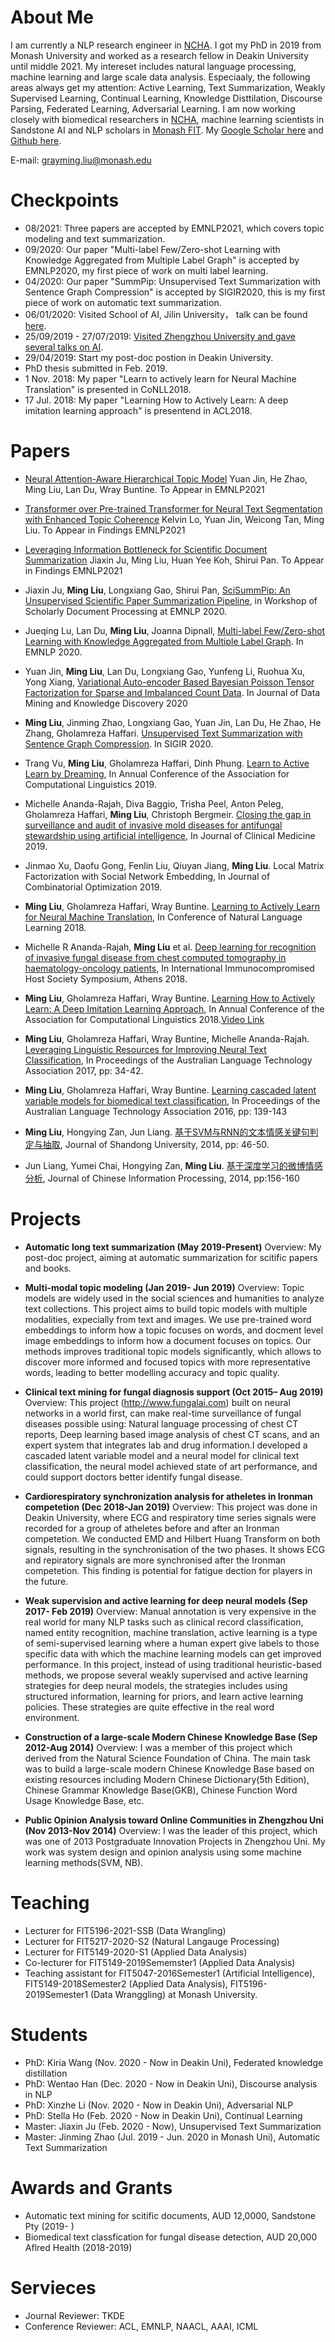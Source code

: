 # About Me
 I am currently a NLP research engineer in [NCHA](https://www.monash.edu/medicine/national-centre-for-healthy-ageing/data-platform). I got my PhD in 2019 from Monash University and worked as a research fellow in Deakin University until middle 2021. My intereset includes natural language processing, machine learning and large scale data analysis. Especiaaly, the following areas always get my attention: Active Learning, Text Summarization, Weakly Supervised Learning, Continual Learning, Knowledge Disttilation, Discourse Parsing, Federated Learning, Adversarial Learning. I am now working closely with biomedical researchers in [NCHA](https://www.monash.edu/medicine/national-centre-for-healthy-ageing/data-platform), machine learning scientists in Sandstone AI and NLP scholars in [Monash FIT](https://www.monash.edu/it/dsai/machine-learning/people). 
 My [Google Scholar here](https://scholar.google.com/citations?user=QzTINAIAAAAJ&hl=en&oi=ao) and [Github here](https://github.com/Grayming). 
 
 E-mail: grayming.liu@monash.edu

# Checkpoints
   * 08/2021: Three papers are accepted by EMNLP2021, which covers topic modeling and text summarization.
   * 09/2020: Our paper "Multi-label Few/Zero-shot Learning with Knowledge Aggregated from Multiple Label Graph" is accepted by EMNLP2020, my first piece of work on multi label learning.
   * 04/2020: Our paper "SummPip: Unsupervised Text Summarization with Sentence Graph Compression" is accepted by SIGIR2020, this is my first piece of work on automatic text summarization.
   * 06/01/2020: Visited School of AI, Jilin University， talk can be found [here](http://sai.jlu.edu.cn/info/1035/1343.htm).
   * 25/09/2019 - 27/07/2019: [Visited Zhengzhou University and gave several talks on AI](http://www5.zzu.edu.cn/nlp//info/1018/1811.htm).
   * 29/04/2019: Start my post-doc postion in Deakin University.
   * PhD thesis submitted in Feb. 2019.
   * 1 Nov. 2018: My paper "Learn to actively learn for Neural Machine Translation" is presented in CoNLL2018.
   * 17 Jul. 2018: My paper "Learning How to Actively Learn: A deep imitation learning approach" is presentend in ACL2018.

# Papers
   * [Neural Attention-Aware Hierarchical Topic Model](http://) 
     Yuan Jin, He Zhao, Ming Liu, Lan Du, Wray Buntine. 
     To Appear in EMNLP2021
   *  [Transformer over Pre-trained Transformer for Neural Text Segmentation with Enhanced Topic Coherence](http://)
       Kelvin Lo, Yuan Jin, Weicong Tan, Ming Liu.
       To Appear in Findings EMNLP2021
   *  [Leveraging Information Bottleneck for Scientific Document Summarization](http:// )
       Jiaxin Ju, Ming Liu, Huan Yee Koh, Shirui Pan.
       To Appear in Findings EMNLP2021
   * Jiaxin Ju, __Ming Liu__, Longxiang Gao, Shirui Pan, [SciSummPip: An Unsupervised Scientific Paper Summarization Pipeline](https://arxiv.org/pdf/2010.09190.pdf), in Workshop of Scholarly Document Processing at EMNLP 2020.
   * Jueqing Lu, Lan Du, __Ming Liu__, Joanna Dipnall, [Multi-label Few/Zero-shot Learning with Knowledge Aggregated from Multiple Label Graph](https://www.aclweb.org/anthology/2020.emnlp-main.235.pdf). In EMNLP 2020. 
   * Yuan Jin, __Ming Liu__, Lan Du, Longxiang Gao, Yunfeng Li, Ruohua Xu, Yong Xiang, [Variational Auto-encoder Based Bayesian Poisson Tensor Factorization for Sparse and Imbalanced Count Data](https://link.springer.com/article/10.1007/s10618-020-00723-7). In Journal of Data Mining and Knowledge Discovery 2020 
   * __Ming Liu__, Jinming Zhao, Longxiang Gao, Yuan Jin, Lan Du, He Zhao, He Zhang, Gholamreza Haffari. [Unsupervised Text Summarization with Sentence Graph Compression](https://dl.acm.org/doi/abs/10.1145/3397271.3401327). In SIGIR 2020.
   * Trang Vu, __Ming Liu__, Gholamreza Haffari, Dinh Phung. [Learn to Active Learn by Dreaming](https://www.aclweb.org/anthology/P19-1401), In Annual Conference of the Association for Computational Linguistics 2019.
   
   * Michelle Ananda-Rajah, Diva Baggio, Trisha Peel, Anton Peleg, Gholamreza Haffari, __Ming Liu__, Christoph Bergmeir. [Closing the gap in surveillance and audit of invasive mold diseases for antifungal stewardship using artificial intelligence](https://www.ncbi.nlm.nih.gov/pmc/articles/PMC6780614/), In Journal of Clinical Medicine 2019.
   
   * Jinmao Xu, Daofu Gong, Fenlin Liu, Qiuyan Jiang, __Ming Liu__. Local Matrix Factorization with Social Network Embedding, In Journal of Combinatorial Optimization 2019.
   
   * __Ming Liu__, Gholamreza Haffari, Wray Buntine. [Learning to Actively Learn for Neural Machine Translation](http://aclweb.org/anthology/K18-1033), In Conference of Natural Language Learning 2018.
   
   * Michelle R Ananda-Rajah, __Ming Liu__ et al. [Deep learning for recognition of invasive fungal disease from chest computed tomography in haematology-oncology patients](https://docs.wixstatic.com/ugd/dd2c9d_311a3a4281a74f2389c63a254965daa6.pdf), In International Immunocompromised Host Society Symposium, Athens 2018.

  * __Ming Liu__, Gholamreza Haffari, Wray Buntine. [Learning How to Actively Learn: A Deep Imitation Learning Approach](http://aclweb.org/anthology/P18-1174),  In Annual Conference of the Association for Computational Linguistics 2018.[Video Link](https://vimeo.com/285804866)

  * __Ming Liu__, Gholamreza Haffari, Wray Buntine, Michelle Ananda-Rajah. [Leveraging Linguistic Resources for Improving Neural Text Classification](http://aclweb.org/anthology/U17-1004), In Proceedings of the Australian Language Technology Association 2017, pp: 34-42.

  * __Ming Liu__, Gholamreza Haffari, Wray Buntine. [Learning cascaded latent variable models for biomedical text classification](http://aclweb.org/anthology/U16-1014), In Proceedings of the Australian Language Technology Association 2016, pp: 139-143

  * __Ming Liu__, Hongying Zan, Jun Liang. [基于SVM与RNN的文本情感关键句判定与抽取](https://www.google.com/url?sa=t&rct=j&q=&esrc=s&source=web&cd=2&cad=rja&uact=8&ved=2ahUKEwjg7pSYivrlAhWDx4UKHRK1A2cQFjABegQIBRAB&url=http%3A%2F%2Fmall.cnki.net%2Fmagazine%2FArticle%2FSDDX201411010.htm&usg=AOvVaw3rJbBIH7Oi1EOjYEADnSJF), Journal of Shandong University, 2014, pp: 46-50.
  
  * Jun Liang, Yumei Chai, Hongying Zan, __Ming Liu__. [基于深度学习的微博情感分析](http://cips-cl.org/static/anthology/CCL-2014/CCL-14-011.pdf), Journal of Chinese Information Processing, 2014, pp:156-160
    
# Projects
  * __Automatic long text summarization (May 2019-Present)__ Overview: My post-doc project, aiming at automatic summarization for scitific papers and books.
  
  * __Multi-modal topic modeling (Jan 2019- Jun 2019)__ Overview: Topic models are widely used in the social sciences and humanities to analyze text collections. This project aims to build topic models with multiple modalities, expecially from text and images. We use pre-trained word embeddings to inform how a topic focuses on words, and docment level image embeddings to inform how a document focuses on topics. Our methods improves traditional topic models significantly, which allows to discover more informed and focused topics with more representative words, leading to better modelling accuracy and topic quality.
  
   * __Clinical text mining for fungal diagnosis support (Oct 2015– Aug 2019)__ Overview: This project (http://www.fungalai.com)  built on neural networks in a world first, can make real-time surveillance of fungal diseases possible using: Natural language processing of chest CT reports, Deep learning based image analysis of chest CT scans, and an expert system that integrates lab and drug information.I developed a cascaded latent variable model and a neural model for clinical text classification, the neural model achieved state of art performance, and could support doctors better identify fungal disease.
   
  * __Cardiorespiratory synchronization analysis for atheletes in Ironman competetion (Dec 2018-Jan 2019)__ Overview: This project was done in Deakin University, where ECG and respiratory time series signals were recorded for a group of atheletes before and after an Ironman competetion. We conducted EMD and Hilbert Huang Transform on both signals, resulting in the synchronisation of the two phases. It shows ECG and repiratory signals are more synchronised after the Ironman competetion. This finding is potential for fatigue dection for players in the future.

  * __Weak supervision and active learning for deep neural models (Sep 2017- Feb 2019)__
Overview: Manual annotation is very expensive in the real world for many NLP tasks such as clinical record classification, named entity recognition, machine translation, active learning is a type of semi-supervised learning where a human expert give labels to those specific data with which the machine learning models can get improved performance. In this project, instead of using traditional heuristic-based methods, we propose several weakly supervised and active learning strategies for deep neural models, the strategies includes using structured information, learning for priors, and learn active learning policies. These strategies are quite effective in the real word environment.

   * __Construction of a large-scale Modern Chinese Knowledge Base (Sep 2012-Aug 2014)__ Overview: I was a member of this project which derived from the Natural Science Foundation of China. The main task was to build a large-scale modern Chinese Knowledge Base based on existing resources including Modern Chinese Dictionary(5th Edition), Chinese Grammar Knowledge Base(GKB), Chinese Function Word Usage Knowledge Base, etc.

   * __Public Opinion Analysis toward Online Communities in Zhengzhou Uni (Nov 2013-Nov 2014)__ Overview: I was the leader of this project, which was one of 2013 Postgraduate Innovation Projects in Zhengzhou Uni. My work was system design and opinion analysis using some machine learning methods(SVM, NB).


# Teaching 
   * Lecturer for FIT5196-2021-SSB (Data Wrangling)
   * Lecturer for FIT5217-2020-S2 (Natural Langauge Processing)
   * Lecturer for FIT5149-2020-S1 (Applied Data Analysis)
   * Co-lecturer for FIT5149-2019Sememster1 (Applied Data Analysis)
   * Teaching assistant for FIT5047-2016Semester1 (Artificial Intelligence), FIT5149-2018Semester2 (Applied Data Analysis), FIT5196-2019Semester1 (Data Wranggling) at Monash University.
   
    
# Students
  * PhD: Kiria Wang (Nov. 2020 - Now in Deakin Uni), Federated knowledge distillation
  * PhD: Wentao Han (Dec. 2020 - Now in Deakin Uni), Discourse analysis in NLP
  * PhD: Xinzhe Li (Nov. 2020 - Now in Deakin Uni), Adversarial NLP
  * PhD: Stella Ho (Feb. 2020 - Now in Deakin Uni), Continual Learning
  * Master: Jiaxin Ju (Feb. 2020 - Now), Unsupervised Text Summarization
  * Master: Jinming Zhao (Jul. 2019 - Jun. 2020 in Monash Uni), Automatic Text Summarization
  
# Awards and Grants
   * Automatic text mining for scitific documents, AUD 12,0000, Sandstone Pty (2019- )
   * Biomedical text classfication for fungal disease detection, AUD 20,000 Aflred Health (2018-2019)


# Servieces
   * Journal Reviewer: TKDE
   * Conference Reviewer: ACL, EMNLP, NAACL, AAAI, ICML

